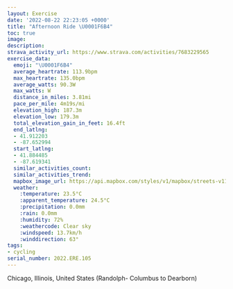 ```yaml
---
layout: Exercise
date: '2022-08-22 22:23:05 +0000'
title: "Afternoon Ride \U0001F6B4"
toc: true
image:
description:
strava_activity_url: https://www.strava.com/activities/7683229565
exercise_data:
  emoji: "\U0001F6B4"
  average_heartrate: 113.9bpm
  max_heartrate: 135.0bpm
  average_watts: 90.3W
  max_watts: W
  distance_in_miles: 3.81mi
  pace_per_mile: 4m19s/mi
  elevation_high: 187.3m
  elevation_low: 179.3m
  total_elevation_gain_in_feet: 16.4ft
  end_latlng:
  - 41.912203
  - -87.652994
  start_latlng:
  - 41.884485
  - -87.619341
  similar_activities_count:
  similar_activities_trend:
  mapbox_image_url: https://api.mapbox.com/styles/v1/mapbox/streets-v11/static/path-5+787af2-1.0(_qs~F%7CcxuONOAj%40BX%3FNKfBEDBBAFCnABN%3FNDDN%3FDAAVKj%40Af%40OzICRE%60AERCDE%3F%3FFAhCDdACN%40z%40C%60%40Ms%40%40k%40GJEI%40J%40O%40%3F%40KEAMWEc%40SKLBJFNl%40GBAFBLAOJvCCb%40B%5ECLAf%40CBHJDJFACGBKL%5DHEBc%40n%40xVEBHTIF%40EZABIEDCHgAF%7BBkAcA%7DB_AFgAVO%5CmAnAMFC%5CEDlAN%3FLD%60%40Wr%40GRW%5CKH%5BZE%5CBHf%40Ml%40%40CAEBIIc%40AQIIAKKkIRMFGLHMM%40SCQ%3FILCOG%40%40HH%3FI%40M%5BY%5CD%3FLbAB%7B%40EVEdA%40l%40F%5EEJ%3FPIVBN%3F%5CTrBAT%5DM_CUMBGLWRKISD%40PIBK%3FOGY%40QCsACWIEDIEJDgAwA%5B%3FKCy%40LGGKJMAIHEMGAEBsAEg%40%3F%7BCNUAa%40Fu%40AI%40GBI%3FSHKE%5BAKCY%40WAGDGECBCGQK%7DA%40SC_AJg%40%3FMBgB%40m%40CO%40%7B%40%40QEa%40JMEM%3FI%40MNMEIKk%40%40SGOFYBk%40AKCaADMAi%40D%5D%3FMHs%40Ac%40B%7D%40Ic%40JYAw%40FK%3FqABcACK%40g%40%40MA_%40%3F%5B%60%40SH%5BM_%40AMCa%40FyAKIAOKADCA%3FEBHAVRx%40AVBJG%5EAt%40GPAp%40CH%40vBFj%40G%7CFBt%40CpB%40zCGv%40%40rDAb%40%5Bt%40OPm%40lAwBjDy%40dAYf%40AJINUX%5Df%40u%40tAY%5Em%40jAADa%40d%40k%40%7C%40kAdBwD~FmArBST%5Bx%40KL%5Bp%40%7B%40zA%5Dh%40KJO%5Ck%40~%40KH%5B%60%40e%40%5C%5Dp%40%7B%40rAQPW%60%40QPw%40pAqCvEIJE%40ICFHDVBnBBbAFf%40Ct%40%40b%40AbACDULYCa%40J),pin-s-s+e5b22e(-87.61935,41.88448),pin-s-f+89ae00(-87.65299999999999,41.91220000000004)/auto/800x800?access_token=pk.eyJ1Ijoiam9zaGJlY2ttYW4iLCJhIjoiY205eWR2aDd1MWZ6djJrbXc4a3M0bWZleiJ9.XiG9OWkNcZk2QzjJbxLB4A
  weather:
    :temperature: 23.5°C
    :apparent_temperature: 24.5°C
    :precipitation: 0.0mm
    :rain: 0.0mm
    :humidity: 72%
    :weathercode: Clear sky
    :windspeed: 13.7km/h
    :winddirection: 63°
tags:
- cycling
serial_number: 2022.ERE.105
---
```

Chicago, Illinois, United States (Randolph- Columbus to Dearborn)
